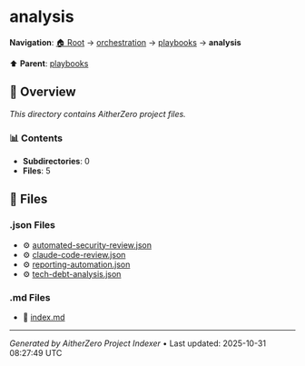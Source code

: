 # analysis

**Navigation**: [🏠 Root](../../../index.md) → [orchestration](../../index.md) → [playbooks](../index.md) → **analysis**

⬆️ **Parent**: [playbooks](../index.md)

## 📖 Overview

*This directory contains AitherZero project files.*

### 📊 Contents

- **Subdirectories**: 0
- **Files**: 5

## 📄 Files

### .json Files

- ⚙️ [automated-security-review.json](./automated-security-review.json)
- ⚙️ [claude-code-review.json](./claude-code-review.json)
- ⚙️ [reporting-automation.json](./reporting-automation.json)
- ⚙️ [tech-debt-analysis.json](./tech-debt-analysis.json)

### .md Files

- 📝 [index.md](./index.md)

---

*Generated by AitherZero Project Indexer* • Last updated: 2025-10-31 08:27:49 UTC

